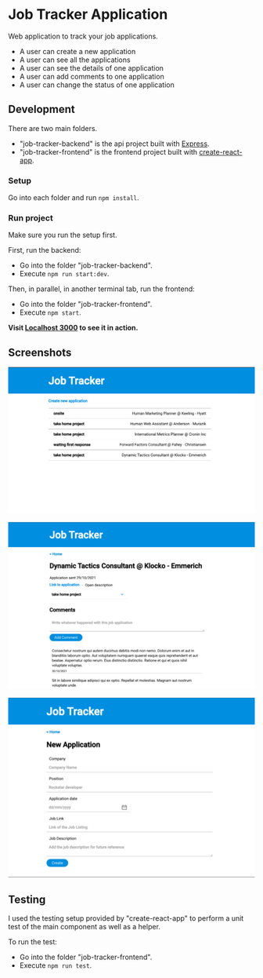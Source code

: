 # Job Tracker Application

Web application to track your job applications.

* A user can create a new application
* A user can see all the applications
* A user can see the details of one application
* A user can add comments to one application
* A user can change the status of one application

## Development

There are two main folders.

* "job-tracker-backend" is the api project built with [Express](https://expressjs.com/).
* "job-tracker-frontend" is the frontend project built with [create-react-app](https://reactjs.org/docs/create-a-new-react-app.html).

### Setup

Go into each folder and run `npm install`.

### Run project

Make sure you run the setup first.

First, run the backend:

* Go into the folder "job-tracker-backend".
* Execute `npm run start:dev`.

Then, in parallel, in another terminal tab, run the frontend:

* Go into the folder "job-tracker-frontend".
* Execute `npm start`.

**Visit [Localhost 3000](http://localhost:3000/) to see it in action.**

## Screenshots

![Home Page](images/tracker-home.png)

![Show Page](images/tracker-show.png)

![Create Page](images/tracker-new.png)

## Testing

I used the testing setup provided by "create-react-app" to perform a unit test of the main component as well as a helper.

To run the test:

* Go into the folder "job-tracker-frontend".
* Execute `npm run test`.
